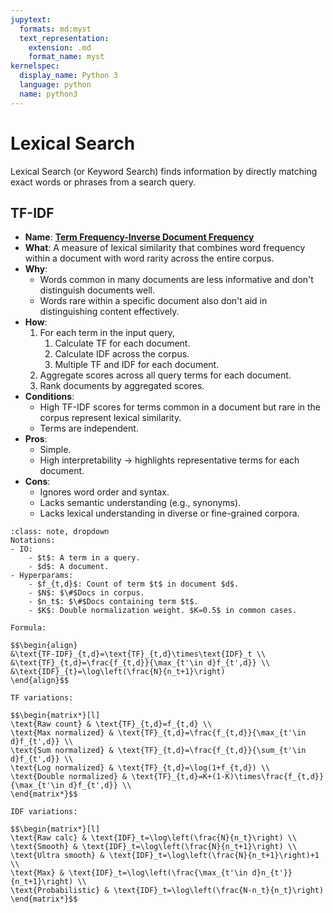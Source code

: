 ```yaml
---
jupytext:
  formats: md:myst
  text_representation:
    extension: .md
    format_name: myst
kernelspec:
  display_name: Python 3
  language: python
  name: python3
---
```

# Lexical Search
Lexical Search (or Keyword Search) finds information by directly matching exact words or phrases from a search query.

## TF-IDF
- **Name**: **[Term Frequency-Inverse Document Frequency](https://doi.org/10.1007/978-0-387-30164-8_832)**
- **What**: A measure of lexical similarity that combines word frequency within a document with word rarity across the entire corpus.
- **Why**:
	- Words common in many documents are less informative and don't distinguish documents well.
	- Words rare within a specific document also don't aid in distinguishing content effectively.
- **How**:
	1. For each term in the input query,
		1. Calculate TF for each document.
		2. Calculate IDF across the corpus.
		3. Multiple TF and IDF for each document.
	2. Aggregate scores across all query terms for each document.
	3. Rank documents by aggregated scores.
- **Conditions**:
	- High TF-IDF scores for terms common in a document but rare in the corpus represent lexical similarity.
	- Terms are independent.
- **Pros**:
	- Simple.
	- High interpretability -> highlights representative terms for each document.
- **Cons**:
	- Ignores word order and syntax.
	- Lacks semantic understanding (e.g., synonyms).
	- Lacks lexical understanding in diverse or fine-grained corpora.

```{admonition} Math
:class: note, dropdown
Notations:
- IO:
 	- $t$: A term in a query.
	- $d$: A document.
- Hyperparams:
	- $f_{t,d}$: Count of term $t$ in document $d$.
	- $N$: $\#$Docs in corpus.
	- $n_t$: $\#$Docs containing term $t$.
	- $K$: Double normalization weight. $K=0.5$ in common cases.

Formula:

$$\begin{align}
&\text{TF-IDF}_{t,d}=\text{TF}_{t,d}\times\text{IDF}_t \\
&\text{TF}_{t,d}=\frac{f_{t,d}}{\max_{t'\in d}f_{t',d}} \\
&\text{IDF}_{t}=\log\left(\frac{N}{n_t+1}\right)
\end{align}$$

TF variations:

$$\begin{matrix*}[l]
\text{Raw count} & \text{TF}_{t,d}=f_{t,d} \\
\text{Max normalized} & \text{TF}_{t,d}=\frac{f_{t,d}}{\max_{t'\in d}f_{t',d}} \\
\text{Sum normalized} & \text{TF}_{t,d}=\frac{f_{t,d}}{\sum_{t'\in d}f_{t',d}} \\
\text{Log normalized} & \text{TF}_{t,d}=\log(1+f_{t,d}) \\
\text{Double normalized} & \text{TF}_{t,d}=K+(1-K)\times\frac{f_{t,d}}{\max_{t'\in d}f_{t',d}} \\
\end{matrix*}$$

IDF variations:

$$\begin{matrix*}[l]
\text{Raw calc} & \text{IDF}_t=\log\left(\frac{N}{n_t}\right) \\
\text{Smooth} & \text{IDF}_t=\log\left(\frac{N}{n_t+1}\right) \\
\text{Ultra smooth} & \text{IDF}_t=\log\left(\frac{N}{n_t+1}\right)+1 \\
\text{Max} & \text{IDF}_t=\log\left(\frac{\max_{t'\in d}n_{t'}}{n_t+1}\right) \\
\text{Probabilistic} & \text{IDF}_t=\log\left(\frac{N-n_t}{n_t}\right)
\end{matrix*}$$
```